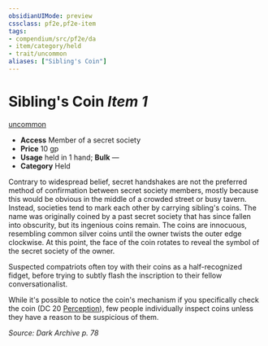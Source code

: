 ```yaml
---
obsidianUIMode: preview
cssclass: pf2e,pf2e-item
tags:
- compendium/src/pf2e/da
- item/category/held
- trait/uncommon
aliases: ["Sibling's Coin"]
---
```

# Sibling's Coin *Item 1*  
[uncommon](rules/traits/uncommon.md "Uncommon Rarity Trait")  

- **Access** Member of a secret society
- **Price** 10 gp
- **Usage** held in 1 hand; **Bulk** —
- **Category** Held

Contrary to widespread belief, secret handshakes are not the preferred method of confirmation between secret society members, mostly because this would be obvious in the middle of a crowded street or busy tavern. Instead, societies tend to mark each other by carrying sibling's coins. The name was originally coined by a past secret society that has since fallen into obscurity, but its ingenious coins remain. The coins are innocuous, resembling common silver coins until the owner twists the outer edge clockwise. At this point, the face of the coin rotates to reveal the symbol of the secret society of the owner.

Suspected compatriots often toy with their coins as a half-recognized fidget, before trying to subtly flash the inscription to their fellow conversationalist.

While it's possible to notice the coin's mechanism if you specifically check the coin (DC 20 [Perception](compendium/skills.md#Perception)), few people individually inspect coins unless they have a reason to be suspicious of them.

*Source: Dark Archive p. 78*